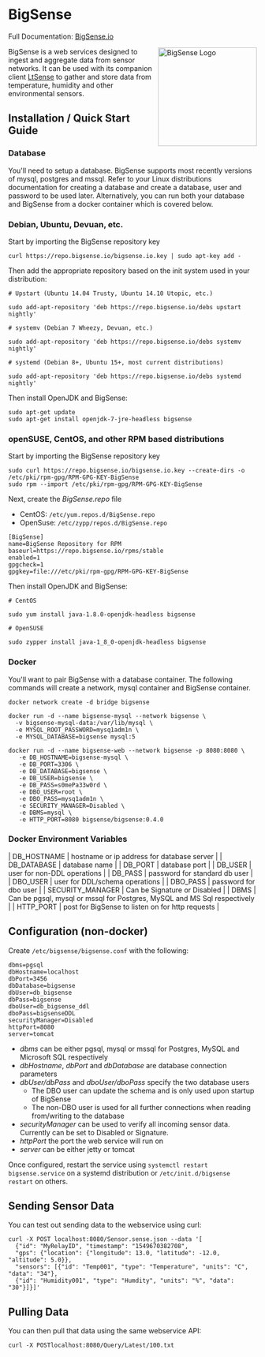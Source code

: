 # BigSense

Full Documentation: [BigSense.io](http://bigsense.io)

<img align="right" width="200px" src="http://bigsense.github.io/bigsense-logo-only-cropped.png" alt="BigSense Logo">

BigSense is a web services designed to ingest and aggregate data from sensor networks. It can be used with its companion client [LtSense](https://github.com/bigsense/ltsense) to gather and store data from temperature, humidity and other environmental sensors.

## Installation / Quick Start Guide

### Database

You'll need to setup a database. BigSense supports most recently versions of mysql, postgres and mssql. Refer to your Linux distributions documentation for creating a database and create a database, user and password to be used later. Alternatively, you can run both your database and BigSense from a docker container which is covered below.

### Debian, Ubuntu, Devuan, etc.

Start by importing the BigSense repository key

```
curl https://repo.bigsense.io/bigsense.io.key | sudo apt-key add -
```

Then add the appropriate repository based on the init system used in your distribution:

```
# Upstart (Ubuntu 14.04 Trusty, Ubuntu 14.10 Utopic, etc.)

sudo add-apt-repository 'deb https://repo.bigsense.io/debs upstart nightly'

# systemv (Debian 7 Wheezy, Devuan, etc.)

sudo add-apt-repository 'deb https://repo.bigsense.io/debs systemv nightly'

# systemd (Debian 8+, Ubuntu 15+, most current distributions)

sudo add-apt-repository 'deb https://repo.bigsense.io/debs systemd nightly'

```

Then install OpenJDK and BigSense:

```
sudo apt-get update
sudo apt-get install openjdk-7-jre-headless bigsense
```

### openSUSE, CentOS, and other RPM based distributions

Start by importing the BigSense repository key

```
sudo curl https://repo.bigsense.io/bigsense.io.key --create-dirs -o /etc/pki/rpm-gpg/RPM-GPG-KEY-BigSense
sudo rpm --import /etc/pki/rpm-gpg/RPM-GPG-KEY-BigSense
```

Next, create the *BigSense.repo* file

* CentOS: `/etc/yum.repos.d/BigSense.repo`
* OpenSuse: `/etc/zypp/repos.d/BigSense.repo`

```
[BigSense]
name=BigSense Repository for RPM
baseurl=https://repo.bigsense.io/rpms/stable
enabled=1
gpgcheck=1
gpgkey=file:///etc/pki/rpm-gpg/RPM-GPG-KEY-BigSense
```

Then install OpenJDK and BigSense:

```
# CentOS

sudo yum install java-1.8.0-openjdk-headless bigsense

# OpenSUSE

sudo zypper install java-1_8_0-openjdk-headless bigsense

```

### Docker

You'll want to pair BigSense with a database container. The following commands will create a network, mysql container and BigSense container.

```
docker network create -d bridge bigsense

docker run -d --name bigsense-mysql --network bigsense \
  -v bigsense-mysql-data:/var/lib/mysql \
  -e MYSQL_ROOT_PASSWORD=mysq1adm1n \
  -e MYSQL_DATABASE=bigsense mysql:5

docker run -d --name bigsense-web --network bigsense -p 8080:8080 \
   -e DB_HOSTNAME=bigsense-mysql \
   -e DB_PORT=3306 \
   -e DB_DATABASE=bigsense \
   -e DB_USER=bigsense \
   -e DB_PASS=s0mePa33w0rd \
   -e DBO_USER=root \
   -e DBO_PASS=mysq1adm1n \
   -e SECURITY_MANAGER=Disabled \
   -e DBMS=mysql \
   -e HTTP_PORT=8080 bigsense/bigsense:0.4.0

```

### Docker Environment Variables

| DB_HOSTNAME | hostname or ip address for database server |
| DB_DATABASE | database name |
| DB_PORT | database port |
| DB_USER | user for non-DDL operations |
| DB_PASS | password for standard db user |
| DBO_USER | user for DDL/schema operations |
| DBO_PASS | password for dbo user |
| SECURITY_MANAGER | Can be Signature or Disabled |
| DBMS | Can be pgsql, mysql or mssql for Postgres, MySQL and MS Sql respectively |
| HTTP_PORT | post for BigSense to listen on for http requests |


## Configuration (non-docker)

Create `/etc/bigsense/bigsense.conf` with the following:

```
dbms=pgsql
dbHostname=localhost
dbPort=3456
dbDatabase=bigsense
dbUser=db_bigsense
dbPass=bigsense
dboUser=db_bigsense_ddl
dboPass=bigsenseDDL
securityManager=Disabled
httpPort=8080
server=tomcat
```

* _dbms_ can be either pgsql, mysql or mssql for Postgres, MySQL and Microsoft SQL respectively
* _dbHostname_, _dbPort_ and _dbDatabase_ are database connection parameters
* _dbUser/dbPass_ and _dboUser/dboPass_ specify the two database users
    * The DBO user can update the schema and is only used upon startup of BigSense
    * The non-DBO user is used for all further connections when reading from/writing to the database
* _securityManager_ can be used to verify all incoming sensor data. Currently can be set to Disabled or Signature.
* _httpPort_ the port the web service will run on
* _server_ can be either jetty or tomcat

Once configured, restart the service using `systemctl restart bigsense.service` on a systemd distribution or `/etc/init.d/bigsense restart` on others.

## Sending Sensor Data

You can test out sending data to the webservice using curl:

```
curl -X POST localhost:8080/Sensor.sense.json --data '[
  {"id": "MyRelayID", "timestamp": "1549670382708",
  "gps": {"location": {"longitude": 13.0, "latitude": -12.0, "altitude": 5.0}},
  "sensors": [{"id": "Temp001", "type": "Temperature", "units": "C", "data": "34"},
  {"id": "Humidity001", "type": "Humdity", "units": "%", "data": "30"}]}]'

```

## Pulling Data

You can then pull that data using the same webservice API:

`curl -X POSTlocalhost:8080/Query/Latest/100.txt`

